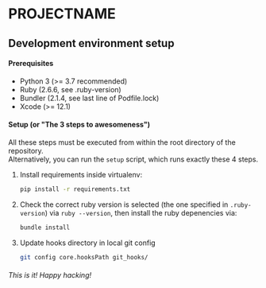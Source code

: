 # PROJECTNAME

## Development environment setup

#### Prerequisites
- Python 3 (>= 3.7 recommended)
- Ruby (2.6.6, see .ruby-version)
- Bundler (2.1.4, see last line of Podfile.lock)
- Xcode (>= 12.1)

#### Setup (or "The 3 steps to awesomeness")

All these steps must be executed from within the root directory of the repository.  
Alternatively, you can run the `setup` script, which runs exactly these 4 steps.

1. Install requirements inside virtualenv:
    ```bash 
    pip install -r requirements.txt
    ```

2. Check the correct ruby version is selected (the one specified in `.ruby-version`) via `ruby --version`, then install
   the ruby depenencies via:
    ```bash
    bundle install
    ```

3. Update hooks directory in local git config
    ```bash
    git config core.hooksPath git_hooks/
    ```

###### This is it! Happy hacking!
